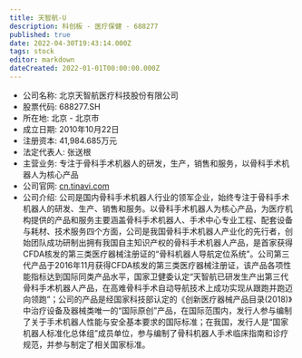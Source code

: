 ```yaml
---
title: 天智航-U
description: 科创板 - 医疗保健 - 688277
published: true
date: 2022-04-30T19:43:14.000Z
tags: stock
editor: markdown
dateCreated: 2022-01-01T00:00:00.000Z
---
```


- 公司名称: 北京天智航医疗科技股份有限公司
- 股票代码: 688277.SH
- 所在地: 北京 - 北京市
- 成立日期: 2010年10月22日
- 注册资本: 41,984.685万元
- 法定代表人: 张送根
- 主营业务: 专注于骨科手术机器人的研发，生产，销售和服务，以骨科手术机器人为核心产品
- 公司官网: [cn.tinavi.com](cn.tinavi.com)
- 公司介绍: 公司是国内骨科手术机器人行业的领军企业，始终专注于骨科手术机器人的研发、生产、销售和服务。以骨科手术机器人为核心产品，为医疗机构提供的产品和服务主要涵盖骨科手术机器人、手术中心专业工程、配套设备与耗材、技术服务四个方面，公司是我国骨科手术机器人产业化的先行者，创始团队成功研制出拥有我国自主知识产权的骨科手术机器人产品，是首家获得CFDA核发的第三类医疗器械注册证的“骨科机器人导航定位系统”。公司第三代产品于2016年11月获得CFDA核发的第三类医疗器械注册证，该产品各项性能指标达到国际同类产品水平，国家卫健委认定“天智航已研发生产出第三代骨科手术机器人产品，在高难骨科手术自动导航技术上成功实现从跟跑并跑迈向领跑”；公司的产品是经国家科技部认定的《创新医疗器械产品目录(2018)》中治疗设备及器械类唯一的“国际原创”产品，在国际范围内，发行人参与编制了关于手术机器人性能与安全基本要求的国际标准；在我国，发行人是“国家机器人标准化总体组”成员单位，参与编制了骨科机器人手术临床指南和诊疗规范，并参与制定了相关国家标准。


